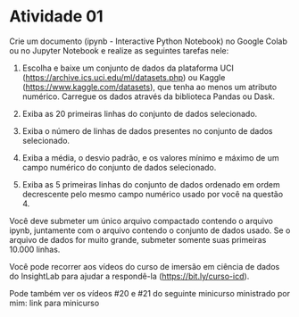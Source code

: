 # Atividade 01

Crie um documento (ipynb - Interactive Python Notebook) no Google Colab ou no Jupyter Notebook e realize as seguintes tarefas nele:

1. Escolha e baixe um conjunto de dados da plataforma UCI (https://archive.ics.uci.edu/ml/datasets.php) ou Kaggle (https://www.kaggle.com/datasets), que tenha ao menos um atributo numérico. Carregue os dados através da biblioteca Pandas ou Dask. 

2. Exiba as 20 primeiras linhas do conjunto de dados selecionado.

3. Exiba o número de linhas de dados presentes no conjunto de dados selecionado.

4. Exiba a média, o desvio padrão, e os valores mínimo e máximo de um campo numérico do conjunto de dados selecionado.

5. Exiba as 5 primeiras linhas do conjunto de dados ordenado em ordem decrescente pelo mesmo campo numérico usado por você na questão 4.    

Você deve submeter um único arquivo compactado contendo o arquivo ipynb, juntamente com o arquivo contendo o conjunto de dados usado. Se o arquivo de dados for muito grande, submeter somente suas primeiras 10.000 linhas.

Você pode recorrer aos vídeos do curso de imersão em ciência de dados do InsightLab para ajudar a respondê-la (https://bit.ly/curso-icd).

Pode também ver os vídeos #20 e #21 do seguinte minicurso ministrado por mim: link para minicurso
